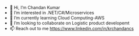 - 👋 Hi, I’m Chandan Kumar
- 👀 I’m interested in .NET/C#/Microservices 
- 🌱 I’m currently learning Cloud Computing-AWS
- 💞️ I’m looking to collaborate on Logistic product developemt
- 📫 Reach out to me https://www.linkedin.com/in/krchandancs

<!---
krchandancs/krchandancs is a ✨ special ✨ repository because its `README.md` (this file) appears on your GitHub profile.
You can click the Preview link to take a look at your changes.
--->
